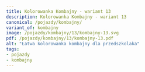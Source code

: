 ```yaml
---
title: Kolorowanka Kombajny - wariant 13
description: Kolorowanka Kombajny - wariant 13
canonical: /pojazdy/kombajny/
variant_of: kombajny
image: /pojazdy/kombajny/13/kombajny-13.svg
pdf: /pojazdy/kombajny/13/kombajny-13.pdf
alt: "Łatwa kolorowanka kombajny dla przedszkolaka"
tags:
- pojazdy
- kombajny
---
```

